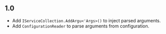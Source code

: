 ## 1.0

* Add `IServiceCollection.AddArgu<'Args>()` to inject parsed arguments.
* Add `ConfigurationReader` to parse arguments from configuration.